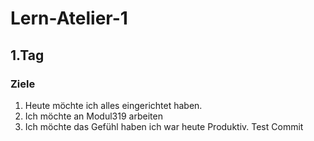 # Lern-Atelier-1
## 1.Tag
### Ziele
1. Heute möchte ich alles eingerichtet haben.
2. Ich möchte an Modul319 arbeiten
3. Ich möchte das Gefühl haben ich war heute Produktiv.
Test Commit